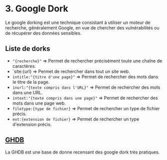 # 3. Google Dork

Le google dorking est une technique consistant à utiliser un moteur de recherche, généralement Google, en vue de chercher des vulnérabilités ou de récupérer des données sensibles.

## Liste de dorks

- `"{recherche}"` => Permet de rechercher précisément toute une chaîne de caractères.
- `site:{url} => Permet de rechercher dans tout un site web.
- `intitle:"{titre d'une page}"` => Permet de rechercher des mots dans le titre de la page.
- `inurl:"{texte compris dans l'URL}"` => Permet de rechercher des mots dans une URL.
- `intext:"{texte compris dans une page}"` => Permet de rechercher des mots dans une page web.
- `filetype:{type de fichier}` => Permet de rechercher un type de fichier précis.
- `ext:{extension de fichier}` => Permet de rechercher un type d'extension précis.

## [GHDB](https://www.exploit-db.com/google-hacking-database)

La GHDB est une base de donne recensant des google dork très pratiques.
